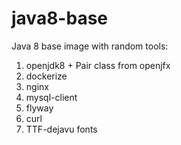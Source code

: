 # java8-base
Java 8 base image with random tools:

1. openjdk8 + Pair class from openjfx
2. dockerize
3. nginx
4. mysql-client
5. flyway
6. curl
7. TTF-dejavu fonts
